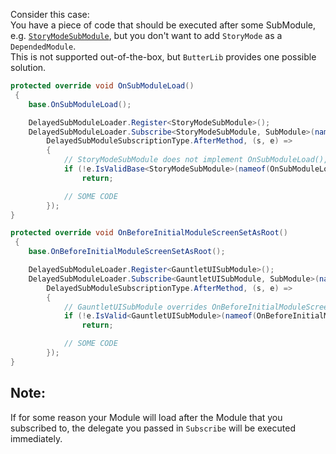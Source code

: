 Consider this case:  
You have a piece of code that should be executed after some SubModule, e.g. [``StoryModeSubModule``](xref:StoryMode.StoryModeSubModule), but you don't want to add ``StoryMode`` as a ``DependedModule``.  
This is not supported out-of-the-box, but ``ButterLib`` provides one possible solution.  
```csharp
protected override void OnSubModuleLoad()
 {
    base.OnSubModuleLoad();

    DelayedSubModuleLoader.Register<StoryModeSubModule>();
    DelayedSubModuleLoader.Subscribe<StoryModeSubModule, SubModule>(nameof(OnSubModuleLoad),
        DelayedSubModuleSubscriptionType.AfterMethod, (s, e) =>
        {
            // StoryModeSubModule does not implement OnSubModuleLoad(), so we can only catch the base virtual method call.
            if (!e.IsValidBase<StoryModeSubModule>(nameof(OnSubModuleLoad), DelayedSubModuleSubscriptionType.AfterMethod))
                return;

            // SOME CODE
        });
}
```
  
```csharp
protected override void OnBeforeInitialModuleScreenSetAsRoot()
 {
    base.OnBeforeInitialModuleScreenSetAsRoot();

    DelayedSubModuleLoader.Register<GauntletUISubModule>();
    DelayedSubModuleLoader.Subscribe<GauntletUISubModule, SubModule>(nameof(OnBeforeInitialModuleScreenSetAsRoot),
        DelayedSubModuleSubscriptionType.AfterMethod, (s, e) =>
        {
            // GauntletUISubModule overrides OnBeforeInitialModuleScreenSetAsRoot, so we can catch the method call.
            if (!e.IsValid<GauntletUISubModule>(nameof(OnBeforeInitialModuleScreenSetAsRoot), DelayedSubModuleSubscriptionType.AfterMethod))
                return;

            // SOME CODE
        });
}
```

## Note:
If for some reason your Module will load after the Module that you subscribed to, the delegate you passed in ``Subscribe`` will be executed immediately.
